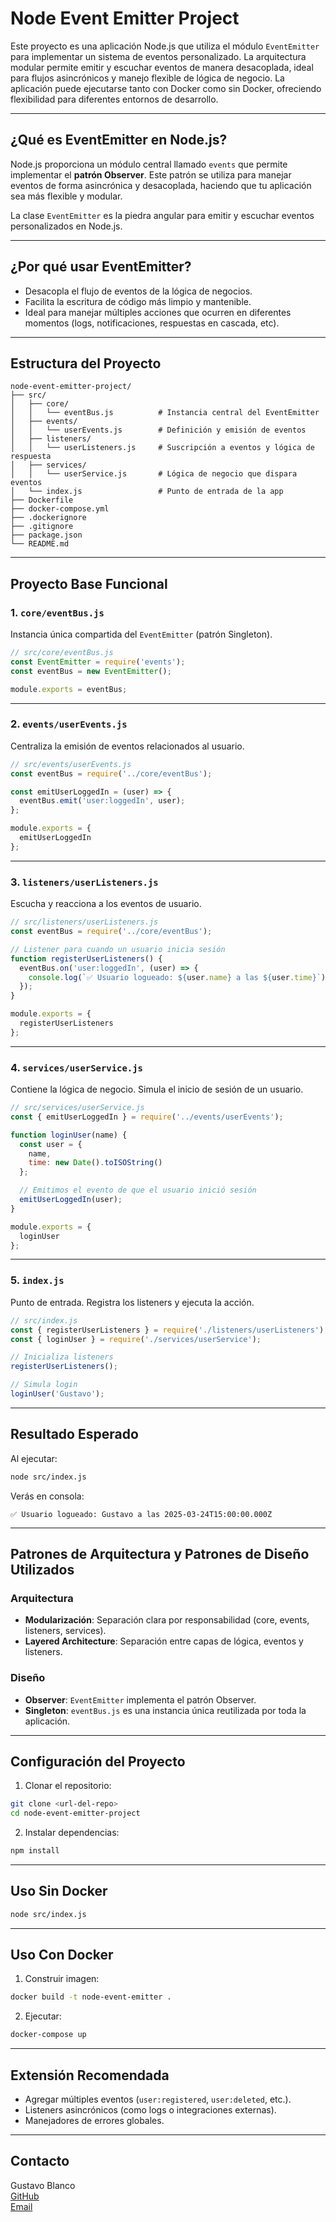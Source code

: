 # Node Event Emitter Project

Este proyecto es una aplicación Node.js que utiliza el módulo `EventEmitter` para implementar un sistema de eventos personalizado. La arquitectura modular permite emitir y escuchar eventos de manera desacoplada, ideal para flujos asincrónicos y manejo flexible de lógica de negocio. La aplicación puede ejecutarse tanto con Docker como sin Docker, ofreciendo flexibilidad para diferentes entornos de desarrollo.

---

## ¿Qué es EventEmitter en Node.js?

Node.js proporciona un módulo central llamado `events` que permite implementar el **patrón Observer**. Este patrón se utiliza para manejar eventos de forma asincrónica y desacoplada, haciendo que tu aplicación sea más flexible y modular.

La clase `EventEmitter` es la piedra angular para emitir y escuchar eventos personalizados en Node.js.

---

## ¿Por qué usar EventEmitter?

- Desacopla el flujo de eventos de la lógica de negocios.
- Facilita la escritura de código más limpio y mantenible.
- Ideal para manejar múltiples acciones que ocurren en diferentes momentos (logs, notificaciones, respuestas en cascada, etc).

---

## Estructura del Proyecto

```
node-event-emitter-project/
├── src/
│   ├── core/
│   │   └── eventBus.js          # Instancia central del EventEmitter
│   ├── events/
│   │   └── userEvents.js        # Definición y emisión de eventos
│   ├── listeners/
│   │   └── userListeners.js     # Suscripción a eventos y lógica de respuesta
│   ├── services/
│   │   └── userService.js       # Lógica de negocio que dispara eventos
│   └── index.js                 # Punto de entrada de la app
├── Dockerfile
├── docker-compose.yml
├── .dockerignore
├── .gitignore
├── package.json
└── README.md
```

---

## Proyecto Base Funcional

### 1. `core/eventBus.js`
Instancia única compartida del `EventEmitter` (patrón Singleton).

```js
// src/core/eventBus.js
const EventEmitter = require('events');
const eventBus = new EventEmitter();

module.exports = eventBus;
```

---

### 2. `events/userEvents.js`
Centraliza la emisión de eventos relacionados al usuario.

```js
// src/events/userEvents.js
const eventBus = require('../core/eventBus');

const emitUserLoggedIn = (user) => {
  eventBus.emit('user:loggedIn', user);
};

module.exports = {
  emitUserLoggedIn
};
```

---

### 3. `listeners/userListeners.js`
Escucha y reacciona a los eventos de usuario.

```js
// src/listeners/userListeners.js
const eventBus = require('../core/eventBus');

// Listener para cuando un usuario inicia sesión
function registerUserListeners() {
  eventBus.on('user:loggedIn', (user) => {
    console.log(`✅ Usuario logueado: ${user.name} a las ${user.time}`);
  });
}

module.exports = {
  registerUserListeners
};
```

---

### 4. `services/userService.js`
Contiene la lógica de negocio. Simula el inicio de sesión de un usuario.

```js
// src/services/userService.js
const { emitUserLoggedIn } = require('../events/userEvents');

function loginUser(name) {
  const user = {
    name,
    time: new Date().toISOString()
  };

  // Emitimos el evento de que el usuario inició sesión
  emitUserLoggedIn(user);
}

module.exports = {
  loginUser
};
```

---

### 5. `index.js`
Punto de entrada. Registra los listeners y ejecuta la acción.

```js
// src/index.js
const { registerUserListeners } = require('./listeners/userListeners');
const { loginUser } = require('./services/userService');

// Inicializa listeners
registerUserListeners();

// Simula login
loginUser('Gustavo');
```

---

## Resultado Esperado

Al ejecutar:
```bash
node src/index.js
```

Verás en consola:
```
✅ Usuario logueado: Gustavo a las 2025-03-24T15:00:00.000Z
```

---

## Patrones de Arquitectura y Patrones de Diseño Utilizados

### Arquitectura

- **Modularización**: Separación clara por responsabilidad (core, events, listeners, services).
- **Layered Architecture**: Separación entre capas de lógica, eventos y listeners.

### Diseño

- **Observer**: `EventEmitter` implementa el patrón Observer.
- **Singleton**: `eventBus.js` es una instancia única reutilizada por toda la aplicación.

---

## Configuración del Proyecto

1. Clonar el repositorio:
```bash
git clone <url-del-repo>
cd node-event-emitter-project
```
2. Instalar dependencias:
```bash
npm install
```

---

## Uso Sin Docker

```bash
node src/index.js
```

---

## Uso Con Docker

1. Construir imagen:
```bash
docker build -t node-event-emitter .
```
2. Ejecutar:
```bash
docker-compose up
```

---

## Extensión Recomendada

- Agregar múltiples eventos (`user:registered`, `user:deleted`, etc.).
- Listeners asincrónicos (como logs o integraciones externas).
- Manejadores de errores globales.

---

## Contacto

Gustavo Blanco  
[GitHub](https://github.com/GustavoGBlanco)  
[Email](mailto:gustavogblanco@gmail.com)
